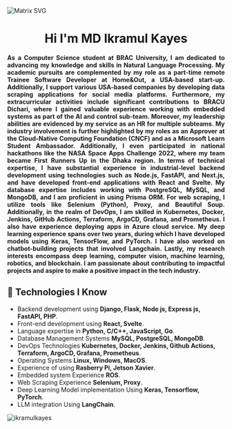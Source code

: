   ![Matrix SVG](https://raw.githubusercontent.com/rodrigograca31/rodrigograca31/master/matrix.svg)
<h1 align="center">Hi I'm MD Ikramul Kayes</h1>

<p align="center" style="text-align:justify">
  <strong>
As a Computer Science student at BRAC University, I am dedicated to advancing my knowledge and skills in Natural Language Processing. My academic pursuits are complemented by my role as a part-time remote Trainee Software Developer at Home&Out, a USA-based start-up. Additionally, I support various USA-based companies by developing data scraping applications for social media platforms. Furthermore, my extracurricular activities include significant contributions to BRACU Dichari, where I gained valuable experience working with embedded systems as part of the AI and control sub-team. Moreover, my leadership abilities are evidenced by my service as an HR for multiple subteams. My industry involvement is further highlighted by my roles as an Approver at the Cloud-Native Computing Foundation (CNCF) and as a Microsoft Learn Student Ambassador. Additionally, I even participated in national hackathons like the NASA Space Apps Challenge 2022, where my team became First Runners Up in the Dhaka region.  In terms of technical expertise, I have substantial experience in industrial-level backend development using technologies such as Node.js, FastAPI, and Next.js, and have developed front-end applications with React and Svelte. My database expertise includes working with PostgreSQL, MySQL, and MongoDB, and I am proficient in using Prisma ORM. For web scraping, I utilize tools like Selenium (Python), Proxy, and Beautiful Soup. Additionally, in the realm of DevOps, I am skilled in Kubernetes, Docker, Jenkins, GitHub Actions, Terraform, ArgoCD, Grafana, and Prometheus. I also have experience deploying apps in Azure cloud service. My deep learning experience spans over two years, during which I have developed models using Keras, TensorFlow, and PyTorch. I have also worked on chatbot-building projects that involved Langchain. Lastly, my research interests encompass deep learning, computer vision, machine learning, robotics, and blockchain. I am passionate about contributing to impactful projects and aspire to make a positive impact in the tech industry.
  </strong>
</p>






## 🔧 Technologies I Know



- Backend development using **Django, Flask, Node js, Express js, FastAPI, PHP**.
- Front-end development using **React, Svelte**.
- Language expertise in **Python, C/C++, JavaScript, Go**.
- Database Management Systems **MySQL, PostgreSQL, MongoDB**.
- DevOps Technologies **Kubernetes, Docker, Jenkins, Github Actions, Terraform, ArgoCD, Grafana, Prometheus**.
- Operating Systems **Linux, Windows, MacOS**.
- Experience of using **Rasberry Pi, Jetson Xavier**.
- Embedded system Experience **ROS**.
- Web Scraping Experience **Selenium, Proxy**.
- Deep Learning Model implementation Using **Keras, Tensorflow, PyTorch**.
- LLM integration Using **LangChain**.


<p align="left"> <img src="https://komarev.com/ghpvc/?username=ikramulkayes&label=Profile%20views&color=0e75b6&style=flat" alt="ikramulkayes" /> </p>
